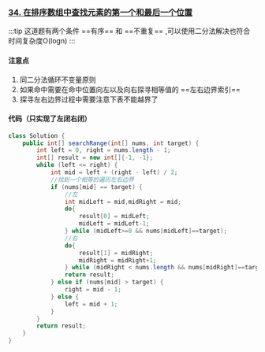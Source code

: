 ### [34. 在排序数组中查找元素的第一个和最后一个位置](https://leetcode.cn/problems/find-first-and-last-position-of-element-in-sorted-array/)
:::tip
这道题有两个条件 ==有序== 和 ==不重复== ,可以使用二分法解决也符合时间复杂度O(logn)
:::
#### 注意点
1. 同二分法循环不变量原则
2. 如果命中需要在命中位置向左以及向右探寻相等值的 ==左右边界索引== 
3. 探寻左右边界过程中需要注意下表不能越界了

#### 代码（只实现了左闭右闭）

```java
class Solution {
    public int[] searchRange(int[] nums, int target) {
        int left = 0, right = nums.length - 1;
        int[] result = new int[]{-1, -1};
        while (left <= right) {
            int mid = left + (right - left) / 2;
            //找到一个相等的遍历左右边界
            if (nums[mid] == target) {
                //左
                int midLeft = mid,midRight = mid;
                do{
                    result[0] = midLeft;
                    midLeft = midLeft-1;
                } while (midLeft>=0 && nums[midLeft]==target);
                //右
                do{
                    result[1] = midRight;
                    midRight = midRight+1;
                } while (midRight < nums.length && nums[midRight]==target);
                return result;
            } else if (nums[mid] > target) {
                right = mid - 1;
            } else {
                left = mid + 1;
            }
        }
        return result;
    }
}
```